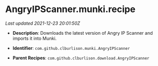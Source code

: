 # AngryIPScanner.munki.recipe

_Last updated 2021-12-23 20:01:50Z_

- **Description**: Downloads the latest version of Angry IP Scanner and imports it into Munki.

- **Identifier**: `com.github.clburlison.munki.AngryIPScanner`

- **Parent Recipes**: `com.github.clburlison.download.AngryIPScanner`

